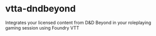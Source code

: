 # vtta-dndbeyond
Integrates your licensed content from D&amp;D Beyond in your roleplaying gaming session using Foundry VTT
